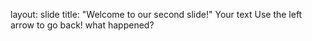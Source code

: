 
layout: slide
title: "Welcome to our second slide!"
Your text
Use the left arrow to go back!
what happened?
